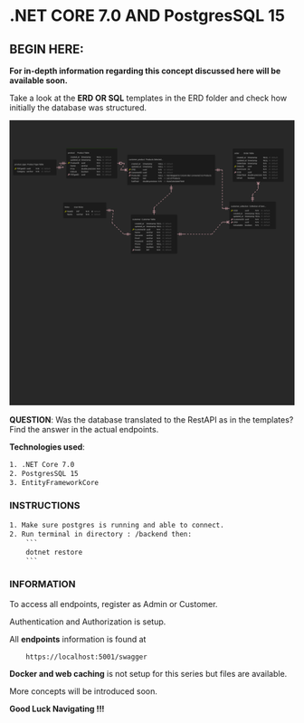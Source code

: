 # .NET CORE 7.0 AND PostgresSQL 15

## BEGIN HERE:

**For in-depth information regarding this concept discussed here will be available soon.** 

Take a look at the **ERD OR SQL** templates in the ERD folder and check how initially the database was structured.

![ERD](ERD/store-ERD.png)

**QUESTION**: Was the database translated to the RestAPI as in the templates? Find the answer in the actual endpoints.

**Technologies used**: 

    1. .NET Core 7.0
    2. PostgresSQL 15
    3. EntityFrameworkCore

### INSTRUCTIONS

    1. Make sure postgres is running and able to connect.
    2. Run terminal in directory : /backend then:
        ```
        dotnet restore
        ```

### INFORMATION

To access all endpoints, register as Admin or Customer.

Authentication and Authorization is setup.

All **endpoints** information is found at

```
    https://localhost:5001/swagger
```

**Docker and web caching** is not setup for this series but files are available.

More concepts will be introduced soon.

**Good Luck Navigating !!!**

